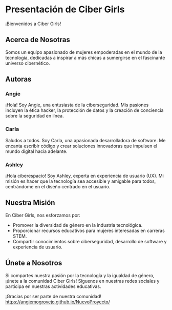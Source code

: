# Presentación de Ciber Girls

¡Bienvenidos a Ciber Girls!

## Acerca de Nosotras

Somos un equipo apasionado de mujeres empoderadas en el mundo de la tecnología, dedicadas a inspirar a más chicas a sumergirse en el fascinante universo cibernético.

## Autoras

### Angie

¡Hola! Soy Angie, una entusiasta de la ciberseguridad. Mis pasiones incluyen la ética hacker, la protección de datos y la creación de conciencia sobre la seguridad en línea.

### Carla

Saludos a todos. Soy Carla, una apasionada desarrolladora de software. Me encanta escribir código y crear soluciones innovadoras que impulsen el mundo digital hacia adelante.

### Ashley

¡Hola ciberespacio! Soy Ashley, experta en experiencia de usuario (UX). Mi misión es hacer que la tecnología sea accesible y amigable para todos, centrándome en el diseño centrado en el usuario.

## Nuestra Misión

En Ciber Girls, nos esforzamos por:

- Promover la diversidad de género en la industria tecnológica.
- Proporcionar recursos educativos para mujeres interesadas en carreras STEM.
- Compartir conocimientos sobre ciberseguridad, desarrollo de software y experiencia de usuario.

## Únete a Nosotros

Si compartes nuestra pasión por la tecnología y la igualdad de género, ¡únete a la comunidad Ciber Girls! Síguenos en nuestras redes sociales y participa en nuestras actividades educativas.

¡Gracias por ser parte de nuestra comunidad!
https://angiemogrovejo.github.io/NuevoProyecto/
